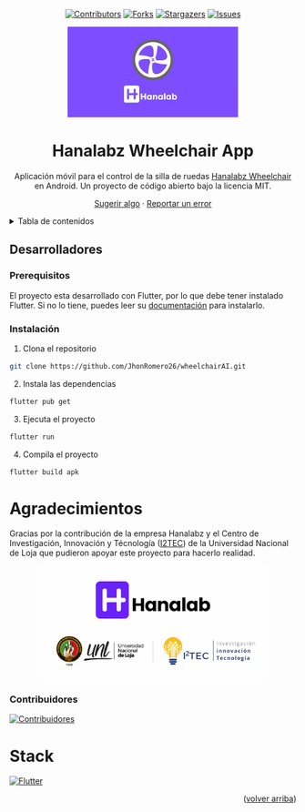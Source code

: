 <a name="readme-top"></a>
<div align="center">

[![Contributors][contributors-shield]][contributors-url]
[![Forks][forks-shield]][forks-url]
[![Stargazers][stars-shield]][stars-url]
[![Issues][issues-shield]][issues-url]

<a href="https://github.com/JhonRomero26/wheelchairAI">
  <img width="300px" src="./assets/readme.webp" alt="Logo" />
</a>


# Hanalabz Wheelchair App

Aplicación móvil para el control de la silla de ruedas [Hanalabz Wheelchair](https://github.com/JhonRomero26/wheelchairAI) en Android. Un proyecto de código abierto bajo la licencia MIT.

[Sugerir algo](https://github.com/JhonRomero26/wheelchairAI/issues) · [Reportar un error](https://github.com/JhonRomero26/wheelchairAI/issues/new)

</div>

<details>
  <summary>Tabla de contenidos</summary>

  - [Hanalabz Wheelchair App](#hanalabz-wheelchair-app)
  - [Desarrolladores](#desarrolladores)
  - []()
  - []()
</details>

## Desarrolladores

### Prerequisitos

El proyecto esta desarrollado con Flutter, por lo que debe tener instalado Flutter. Si no lo tiene, puedes leer su [documentación](https://docs.flutter.dev/get-started/install) para instalarlo.

### Instalación

1. Clona el repositorio

```bash
git clone https://github.com/JhonRomero26/wheelchairAI.git
```

2. Instala las dependencias

```bash
flutter pub get
```

3. Ejecuta el proyecto

```bash
flutter run
```

4. Compila el proyecto

```bash
flutter build apk
```

# Agradecimientos

Gracias por la contribución de la empresa Hanalabz y el Centro de Investigación, Innovación y Técnología ([I2TEC](https://i2tec.ec)) de la Universidad Nacional de Loja que pudieron apoyar este proyecto para hacerlo realidad.

<div align="center">
  <img width="400px" src="./assets/contributors.webp" alt="Logo" />
</div>


### Contribuidores

[![Contribuidores](https://contrib.rocks/image?repo=JhonRomero26/wheelchairAI&max=10&columns=5)](https://github.com/JhonRomero26/wheelchairAI/graphs/contributors)

# Stack

[![Flutter][flutter-shield]][flutter-url]

<p align="right">(<a href="#readme-top">volver arriba</a>)</p>

<!-- Shields with Links -->
[flutter-shield]: https://img.shields.io/badge/Flutter-fff?style=for-the-badge&logo=flutter&logoColor=fff&color=027dfd
[flutter-url]: https://flutter.dev


[contributors-shield]: https://img.shields.io/github/contributors/JhonRomero26/wheelchairAI.svg?style=for-the-badge
[contributors-url]: https://github.com/JhonRomero26/wheelchairAI/graphs/contributors

[forks-shield]: https://img.shields.io/github/forks/JhonRomero26/wheelchairAI.svg?style=for-the-badge
[forks-url]: https://github.com/JhonRomero26/wheelchairAI/network/members

[stars-shield]: https://img.shields.io/github/stars/JhonRomero26/wheelchairAI.svg?style=for-the-badge
[stars-url]: https://github.com/JhonRomero26/wheelchairAI/stargazers

[issues-shield]: https://img.shields.io/github/issues/JhonRomero26/wheelchairAI.svg?style=for-the-badge
[issues-url]: https://github.com/JhonRomero26/wheelchairAI/issues